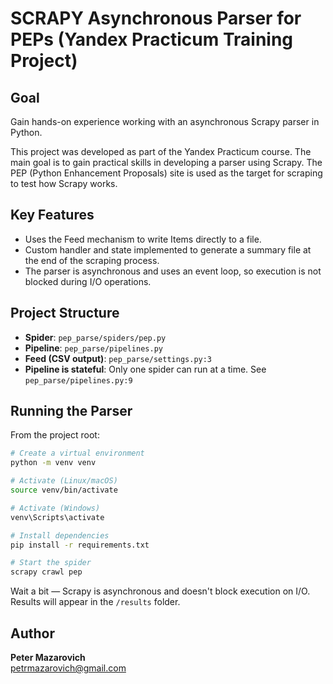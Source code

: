 # SCRAPY Asynchronous Parser for PEPs (Yandex Practicum Training Project)

## Goal

Gain hands-on experience working with an asynchronous Scrapy parser in Python.

This project was developed as part of the Yandex Practicum course. The main goal is to gain practical skills in developing a parser using Scrapy. The PEP (Python Enhancement Proposals) site is used as the target for scraping to test how Scrapy works.

## Key Features

- Uses the Feed mechanism to write Items directly to a file.
- Custom handler and state implemented to generate a summary file at the end of the scraping process.
- The parser is asynchronous and uses an event loop, so execution is not blocked during I/O operations.

## Project Structure

- **Spider**: `pep_parse/spiders/pep.py`
- **Pipeline**: `pep_parse/pipelines.py`
- **Feed (CSV output)**: `pep_parse/settings.py:3`
- **Pipeline is stateful**: Only one spider can run at a time. See `pep_parse/pipelines.py:9`

## Running the Parser

From the project root:

```bash
# Create a virtual environment
python -m venv venv

# Activate (Linux/macOS)
source venv/bin/activate

# Activate (Windows)
venv\Scripts\activate

# Install dependencies
pip install -r requirements.txt

# Start the spider
scrapy crawl pep
```

Wait a bit — Scrapy is asynchronous and doesn't block execution on I/O. Results will appear in the `/results` folder.

## Author

**Peter Mazarovich**\
[petrmazarovich@gmail.com](mailto\:petrmazarovich@gmail.com)

